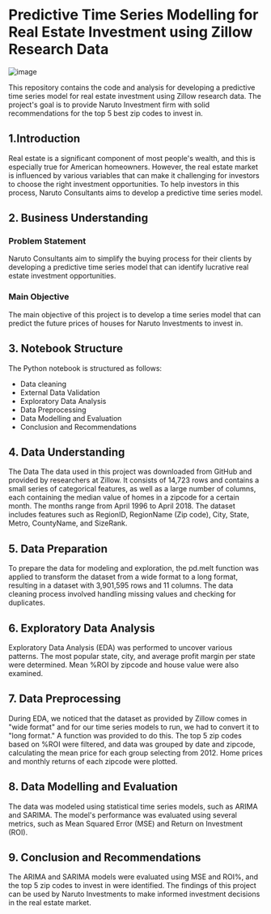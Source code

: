 # Predictive Time Series Modelling for Real Estate Investment using Zillow Research Data
![image](https://github.com/nkevin90/Time-Series-on-the-Housing-Data-Zillow-Research/blob/main/cover.png)

This repository contains the code and analysis for developing a predictive time series model for real estate investment using Zillow research data. The project's goal is to provide Naruto Investment firm with solid recommendations for the top 5 best zip codes to invest in.

## 1.Introduction
Real estate is a significant component of most people's wealth, and this is especially true for American homeowners. However, the real estate market is influenced by various variables that can make it challenging for investors to choose the right investment opportunities. To help investors in this process, Naruto Consultants aims to develop a predictive time series model.

## 2. Business Understanding
### Problem Statement
Naruto Consultants aim to simplify the buying process for their clients by developing a predictive time series model that can identify lucrative real estate investment opportunities.

### Main Objective
The main objective of this project is to develop a time series model that can predict the future prices of houses for Naruto Investments to invest in.

## 3. Notebook Structure
The Python notebook is structured as follows:
- Data cleaning
- External Data Validation
- Exploratory Data Analysis
- Data Preprocessing
- Data Modelling and Evaluation
- Conclusion and Recommendations

## 4. Data Understanding
The Data
The data used in this project was downloaded from GitHub and provided by researchers at Zillow. It consists of 14,723 rows and contains a small series of categorical features, as well as a large number of columns, each containing the median value of homes in a zipcode for a certain month. The months range from April 1996 to April 2018. The dataset includes features such as RegionID, RegionName (Zip code), City, State, Metro, CountyName, and SizeRank.

## 5. Data Preparation
To prepare the data for modeling and exploration, the pd.melt function was applied to transform the dataset from a wide format to a long format, resulting in a dataset with 3,901,595 rows and 11 columns. The data cleaning process involved handling missing values and checking for duplicates.

## 6. Exploratory Data Analysis
Exploratory Data Analysis (EDA) was performed to uncover various patterns. The most popular state, city, and average profit margin per state were determined. Mean %ROI by zipcode and house value were also examined.

## 7. Data Preprocessing
During EDA, we noticed that the dataset as provided by Zillow comes in "wide format" and for our time series models to run, we had to convert it to "long format." A function was provided to do this. The top 5 zip codes based on %ROI were filtered, and data was grouped by date and zipcode, calculating the mean price for each group selecting from 2012. Home prices and monthly returns of each zipcode were plotted.

## 8. Data Modelling and Evaluation
The data was modeled using statistical time series models, such as ARIMA and SARIMA. The model's performance was evaluated using several metrics, such as Mean Squared Error (MSE) and Return on Investment (ROI).

## 9. Conclusion and Recommendations
The ARIMA and SARIMA models were evaluated using MSE and ROI%, and the top 5 zip codes to invest in were identified. The findings of this project can be used by Naruto Investments to make informed investment decisions in the real estate market.
